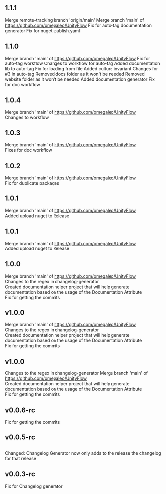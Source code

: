 ## 1.1.1
Merge remote-tracking branch 'origin/main'
Merge branch 'main' of https://github.com/omegaleo/UnityFlow
Fix for auto-tag documentation generator
Fix for nuget-publish.yaml

## 1.1.0
Merge branch 'main' of https://github.com/omegaleo/UnityFlow
Fix for auto-tag workflow
Changes to workflow for auto-tag
Added documentation lib to auto-tag
Fix for loading from file
Added culture invariant
Changes for #3 in auto-tag
Removed docs folder as it won't be needed
Removed website folder as it won't be needed
Added documentation generator
Fix for doc workflow

## 1.0.4
Merge branch 'main' of https://github.com/omegaleo/UnityFlow  
Changes to workflow  

## 1.0.3
Merge branch 'main' of https://github.com/omegaleo/UnityFlow  
Fixes for doc workflow  

## 1.0.2
Merge branch 'main' of https://github.com/omegaleo/UnityFlow  
Fix for duplicate packages  

## 1.0.1
Merge branch 'main' of https://github.com/omegaleo/UnityFlow  
Added upload nuget to Release  

## 1.0.1
Merge branch 'main' of https://github.com/omegaleo/UnityFlow  
Added upload nuget to Release  

## 1.0.0
Merge branch 'main' of https://github.com/omegaleo/UnityFlow  
Changes to the regex in changelog-generator  
Created documentation helper project that will help generate documentation based on the usage of the Documentation Attribute  
Fix for getting the commits  

## v1.0.0
Merge branch 'main' of https://github.com/omegaleo/UnityFlow  
Changes to the regex in changelog-generator  
Created documentation helper project that will help generate documentation based on the usage of the Documentation Attribute  
Fix for getting the commits  

## v1.0.0
Changes to the regex in changelog-generator 
Merge branch 'main' of https://github.com/omegaleo/UnityFlow  
Created documentation helper project that will help generate documentation based on the usage of the Documentation Attribute  
Fix for getting the commits  

## v0.0.6-rc
Fix for getting the commits  

## v0.0.5-rc

## 
Changed: Changelog Generator now only adds to the release the changelog for that release

## v0.0.3-rc
Fix for Changelog generator
